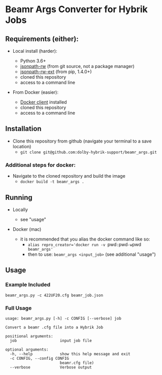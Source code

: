 # Beamr Args Converter for Hybrik Jobs

## Requirements (either):
* Local install (harder):
  * Python 3.6+
  * [jsonpath-rw](https://github.com/kennknowles/python-jsonpath-rw) (from git source, not a package manager)
  * [jsonpath-rw-ext](https://pypi.org/project/jsonpath-rw-ext/) (from pip, 1.4.0+)
  * cloned this repository
  * access to a command line

* From Docker (easier):
  * [Docker client](https://www.docker.com/products/docker-desktop) installed
  * cloned this repository
  * access to a command line

## Installation
* Clone this repository from github (navigate your terminal to a save location)
  * `git clone git@github.com:dolby-hybrik-support/beamr_args.git`

### Additional steps for docker:
* Navigate to the cloned repository and build the image
  * `docker build -t beamr_args .`

## Running
* Locally
  * see "usage"

* Docker (mac)
  * it is recommended that you alias the docker command like so:
    * `alias repro_creator='docker run -v `pwd`:`pwd` -w `pwd` beamr_args'`
    * then to use: `beamr_args <input_job>` (see additional "usage")

## Usage
### Example Included
```
beamr_args.py -c 422UF20.cfg beamr_job.json
```


### Full Usage
```
usage: beamr_args.py [-h] -c CONFIG [--verbose] job

Convert a beamr .cfg file into a Hybrik Job

positional arguments:
  job                   input job file

optional arguments:
  -h, --help            show this help message and exit
  -c CONFIG, --config CONFIG
                        beamr.cfg file)
  --verbose             Verbose output
```